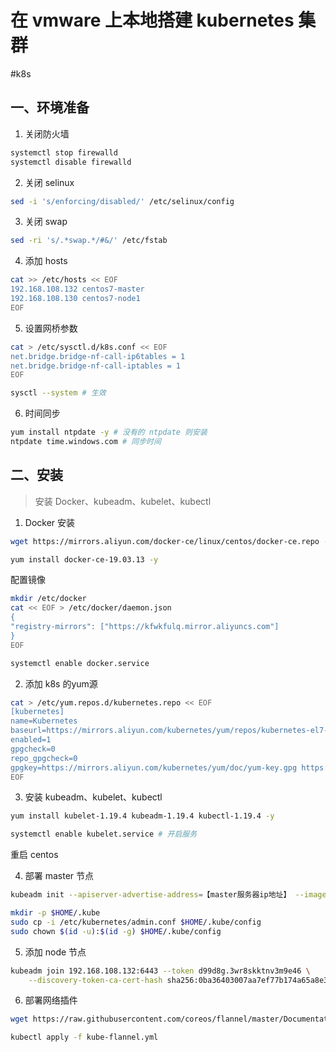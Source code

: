 # 在 vmware 上本地搭建 kubernetes 集群

<!--more-->


#k8s

## 一、环境准备
1. 关闭防火墙
```sh
systemctl stop firewalld
systemctl disable firewalld
```
2. 关闭 selinux
```sh
sed -i 's/enforcing/disabled/' /etc/selinux/config
```
3. 关闭 swap
```sh
sed -ri 's/.*swap.*/#&/' /etc/fstab
```
4. 添加 hosts
```sh
cat >> /etc/hosts << EOF
192.168.108.132 centos7-master
192.168.108.130 centos7-node1
EOF
```
5. 设置网桥参数
```sh
cat > /etc/sysctl.d/k8s.conf << EOF
net.bridge.bridge-nf-call-ip6tables = 1
net.bridge.bridge-nf-call-iptables = 1
EOF

sysctl --system # 生效
```
6. 时间同步
```sh
yum install ntpdate -y # 没有的 ntpdate 则安装
ntpdate time.windows.com # 同步时间
```

## 二、安装

> 安装 Docker、kubeadm、kubelet、kubectl

1. Docker 安装
```sh
wget https://mirrors.aliyun.com/docker-ce/linux/centos/docker-ce.repo -O /etc/yum.repos.d/docker-ce.repo # 更新 docker 的 yum 源

yum install docker-ce-19.03.13 -y
```
配置镜像
```sh
mkdir /etc/docker
cat << EOF > /etc/docker/daemon.json
{
"registry-mirrors": ["https://kfwkfulq.mirror.aliyuncs.com"]
}
EOF

systemctl enable docker.service
```

2. 添加 k8s 的yum源
```sh
cat > /etc/yum.repos.d/kubernetes.repo << EOF
[kubernetes]
name=Kubernetes
baseurl=https://mirrors.aliyun.com/kubernetes/yum/repos/kubernetes-el7-x86_64
enabled=1
gpgcheck=0
repo_gpgcheck=0
gpgkey=https://mirrors.aliyun.com/kubernetes/yum/doc/yum-key.gpg https://mirrors.aliyun.com/kubernetes/yum/doc/rpm-package-key.gpg
EOF
```

3. 安装 kubeadm、kubelet、kubectl
```sh
yum install kubelet-1.19.4 kubeadm-1.19.4 kubectl-1.19.4 -y

systemctl enable kubelet.service # 开启服务
```

重启 centos

4. 部署 master 节点

```sh
kubeadm init --apiserver-advertise-address=【master服务器ip地址】 --image-repository registry.aliyuncs.com/google_containers --kubernetes-version v1.19.4 --service-cidr=10.96.0.0/12 --pod-network-cidr=10.244.0.0/16
```

```sh
mkdir -p $HOME/.kube
sudo cp -i /etc/kubernetes/admin.conf $HOME/.kube/config
sudo chown $(id -u):$(id -g) $HOME/.kube/config
```

5. 添加 node 节点
```sh
kubeadm join 192.168.108.132:6443 --token d99d8g.3wr8skktnv3m9e46 \
    --discovery-token-ca-cert-hash sha256:0ba36403007aa7ef77b174a65a8e3de27bcbcac9fbb5b2bb31c337a565d4e16
```

6. 部署网络插件
```sh
wget https://raw.githubusercontent.com/coreos/flannel/master/Documentation/kube-flannel.yml

kubectl apply -f kube-flannel.yml
```
